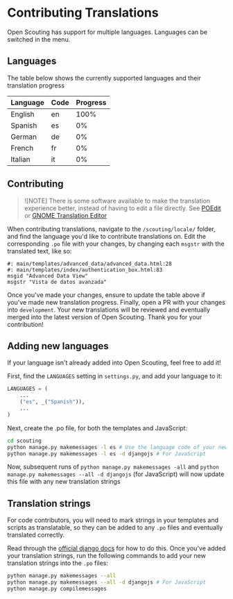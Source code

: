 # Contributing Translations
Open Scouting has support for multiple languages. Languages can be switched in the menu.

## Languages
The table below shows the currently supported languages and their translation progress

| Language | Code | Progress |
|----------|------|----------|
|English   |en    |100%      |
|Spanish   |es    |0%        |
|German    |de    |0%        |
|French    |fr    |0%        |
|Italian   |it    |0%        |


## Contributing
> ![NOTE]
> There is some software available to make the translation experience better, instead of having to edit a file directly. See [POEdit](https://poedit.net/) or [GNOME Translation Editor](https://wiki.gnome.org/Apps/Gtranslator)

When contributing translations, navigate to the `/scouting/locale/` folder, and find the language you'd like to contribute translations on. Edit the corresponding `.po` file with your changes, by changing each `msgstr` with the translated text, like so:

```po
#: main/templates/advanced_data/advanced_data.html:28
#: main/templates/index/authentication_box.html:83
msgid "Advanced Data View"
msgstr "Vista de datos avanzada"
```

Once you've made your changes, ensure to update the table above if you've made new translation progress. Finally, open a PR with your changes into `development`. Your new translations will be reviewed and eventually merged into the latest version of Open Scouting. Thank you for your contribution!

## Adding new languages
If your language isn't already added into Open Scouting, feel free to add it!

First, find the `LANGUAGES` setting in `settings.py`, and add your language to it:
```python
LANGUAGES = (
    ...
    ("es", _("Spanish")),
    ...
)
```

Next, create the .po file, for both the templates and JavaScript:
```bash
cd scouting
python manage.py makemessages -l es # Use the language code of your new language here
python manage.py makemessages -l es -d djangojs # For JavaScript
```

Now, subsequent runs of `python manage.py makemessages -all` and `python manage.py makemessages --all -d djangojs` (for JavaScript) will now update this file with any new translation strings

## Translation strings
For code contributors, you will need to mark strings in your templates and scripts as translatable, so they can be added to any `.po` files and eventually translated correctly.

Read through the [official django docs](https://docs.djangoproject.com/en/5.2/topics/i18n/) for how to do this. Once you've added your translation strings, run the following commands to add your new translation strings into the `.po` files:
```bash
python manage.py makemessages --all
python manage.py makemessages --all -d djangojs # For JavaScript
python manage.py compilemessages
```